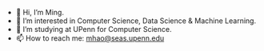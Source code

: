 - 👋 Hi, I’m Ming.
- 👀 I’m interested in Computer Science, Data Science & Machine Learning.
- 💞️ I’m studying at UPenn for Computer Science.
- 📫 How to reach me: mhao@seas.upenn.edu

<!---
ming0111/ming0111 is a ✨ special ✨ repository because its `README.md` (this file) appears on your GitHub profile.
You can click the Preview link to take a look at your changes.
--->
